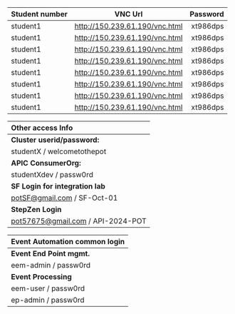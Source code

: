 | Student number        | VNC Url | Password | 
| :---------------- | :------: | ----: |
| student1 |   http://150.239.61.190/vnc.html   | xt986dps |
| student1 |   http://150.239.61.190/vnc.html   | xt986dps |
| student1 |   http://150.239.61.190/vnc.html   | xt986dps |
| student1 |   http://150.239.61.190/vnc.html   | xt986dps |
| student1 |   http://150.239.61.190/vnc.html   | xt986dps |
| student1 |   http://150.239.61.190/vnc.html   | xt986dps |
| student1 |   http://150.239.61.190/vnc.html   | xt986dps |
| student1 |   http://150.239.61.190/vnc.html   | xt986dps |


| <b> Other access Info        |
| :---------------- | 
| <b>Cluster userid/password:</b> | 
| studentX / welcometothepot |
| <b>APIC ConsumerOrg: </b>	|
| studentXdev / passw0rd |
| <b>SF Login for integration lab </b>	|
| potSF@gmail.com / SF-Oct-01
| <b>StepZen Login </b>	|
| pot57675@gmail.com / API-2024-POT

| <b> Event Automation common login |  
| :---------------- |
| <b> Event End Point mgmt. |
| eem-admin / passw0rd | 
| <b>Event Processing 	|
eem-user / passw0rd |
ep-admin / passw0rd | 
